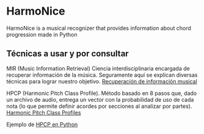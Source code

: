 # HarmoNice
HarmoNice is a musical recognizer that provides information about chord progression made in Python

## Técnicas a usar y por consultar

MIR (Music Information Retrieval) Ciencia interdisciplinaria encargada de recuperar información de la música. Seguramente aquí se explican diversas técnicas para lograr nuestro objetivo. [Recuperación de información musical](https://es.wikipedia.org/wiki/Recuperaci%C3%B3n_de_informaci%C3%B3n_musical)

HPCP (Harmonic Pitch Class Profile). Método basado en 8 pasos que, dado un archivo de audio, entrega un vector con la probabilidad de uso de cada nota (lo que permite definir acordes por secciones al analizar por partes). [Harmonic Pitch Class Profiles](https://en.wikipedia.org/wiki/Harmonic_pitch_class_profiles)

Ejemplo de [HPCP en Python](https://github.com/jvbalen/hpcp_demo)
